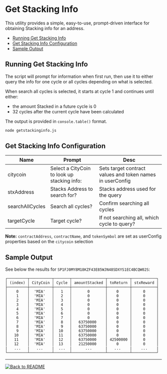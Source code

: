 # Get Stacking Info <!-- omit in toc -->

This utility provides a simple, easy-to-use, prompt-driven interface for obtaining Stacking info for an address.

- [Running Get Stacking Info](#running-get-stacking-info)
- [Get Stacking Info Configuration](#get-stacking-info-configuration)
- [Sample Output](#sample-output)

## Running Get Stacking Info

The script will prompt for information when first run, then use it to either query the info for one cycle or all cycles depending on what is selected.

When search all cycles is selected, it starts at cycle 1 and continues until either:

- the amount Stacked in a future cycle is 0
- 32 cycles after the current cycle have been calculated

The output is provided in `console.table()` format.

```bash
node getstackinginfo.js
```

## Get Stacking Info Configuration

| Name            | Prompt                                      | Desc                                                      |
| --------------- | ------------------------------------------- | --------------------------------------------------------- |
| citycoin        | Select a CityCoin to look up stacking info: | Sets target contract values and token names in userConfig |
| stxAddress      | Stacks Address to search for?               | Stacks address used for the query                         |
| searchAllCycles | Search all cycles?                          | Confirm searching all cycles                              |
| targetCycle     | Target cycle?                               | If not searching all, which cycle to query?               |

**Note:** `contractAddress`, `contractName`, and `tokenSymbol` are set as userConfig properties based on the `citycoin` selection

## Sample Output

See below the results for `SP1FJ0MY8M18KZF43E85WJN48SDXYS1EC4BCQW02S`:

```none
┌─────────┬──────────┬───────┬───────────────┬──────────┬───────────┐
│ (index) │ CityCoin │ Cycle │ amountStacked │ toReturn │ stxReward │
├─────────┼──────────┼───────┼───────────────┼──────────┼───────────┤
│    0    │  'MIA'   │   1   │       0       │    0     │     0     │
│    1    │  'MIA'   │   2   │       0       │    0     │     0     │
│    2    │  'MIA'   │   3   │       0       │    0     │     0     │
│    3    │  'MIA'   │   4   │       0       │    0     │     0     │
│    4    │  'MIA'   │   5   │       0       │    0     │     0     │
│    5    │  'MIA'   │   6   │       0       │    0     │     0     │
│    6    │  'MIA'   │   7   │       0       │    0     │     0     │
│    7    │  'MIA'   │   8   │   63750000    │    0     │     0     │
│    8    │  'MIA'   │   9   │   63750000    │    0     │     0     │
│    9    │  'MIA'   │  10   │   63750000    │    0     │     0     │
│   10    │  'MIA'   │  11   │   63750000    │    0     │     0     │
│   11    │  'MIA'   │  12   │   63750000    │ 42500000 │     0     │
│   12    │  'MIA'   │  13   │   21250000    │    0     │     0     │
|   ...   |   ...    |  ...  |      ...      |   ...    |    ...    |
└─────────┴──────────┴───────┴───────────────┴──────────┴───────────┘
```

---

[![Back to README](https://img.shields.io/static/v1?label=&message=Back%20to%20README&color=3059d9&style=for-the-badge)](../README.md)
